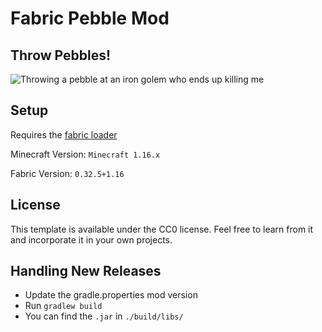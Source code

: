 # Fabric Pebble Mod

## Throw Pebbles!

![Throwing a pebble at an iron golem who ends up killing me](/media/pebble.gif)

## Setup

Requires the [fabric loader](https://fabricmc.net/use/)

Minecraft Version:  `Minecraft 1.16.x`

Fabric Version:     `0.32.5+1.16`

## License

This template is available under the CC0 license. Feel free to learn from it and incorporate it in your own projects.

## Handling New Releases
- Update the gradle.properties mod version
- Run `gradlew build`
- You can find the `.jar` in `./build/libs/`
